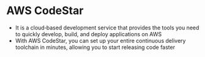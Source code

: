 
# AWS CodeStar 
- It is a cloud‑based development service that provides the tools you need to quickly develop, build, and deploy 
  applications on AWS
- With AWS CodeStar, you can set up your entire continuous delivery toolchain in minutes, allowing you to start 
  releasing code faster